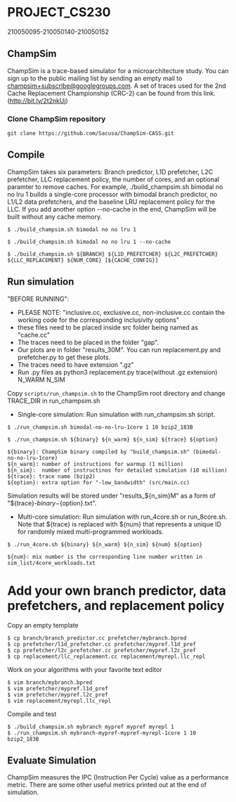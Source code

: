 # PROJECT_CS230
210050095-210050140-210050152
## ChampSim
ChampSim is a trace-based simulator for a microarchitecture study. You can sign up to the public mailing list by sending an empty mail to champsim+subscribe@googlegroups.com. A set of traces used for the 2nd Cache Replacement Championship (CRC-2) can be found from this link. (http://bit.ly/2t2nkUj)

### Clone ChampSim repository
```
git clone https://github.com/Sacusa/ChampSim-CASS.git
```

## Compile
ChampSim takes six parameters: Branch predictor, L1D prefetcher, L2C prefetcher, LLC replacement policy, the number of cores, and an optional paramter to remove caches. For example, ./build_champsim.sh bimodal no no lru 1 builds a single-core processor with bimodal branch predictor, no L1/L2 data prefetchers, and the baseline LRU replacement policy for the LLC. If you add another option --no-cache in the end, ChampSim will be built without any cache memory.
```
$ ./build_champsim.sh bimodal no no lru 1

$ ./build_champsim.sh bimodal no no lru 1 --no-cache

$ ./build_champsim.sh ${BRANCH} ${L1D_PREFETCHER} ${L2C_PREFETCHER} ${LLC_REPLACEMENT} ${NUM_CORE} [${CACHE_CONFIG}]
```

## Run simulation

"BEFORE RUNNING": 
- PLEASE NOTE: "inclusive.cc, exclusive.cc, non-inclusive.cc contain the working code for the corresponding inclusivity options"
 - these files need to be placed inside src folder being named as "cache.cc"
 - The traces need to be placed in the folder "gap".
 - Our plots are in folder "results_30M". You can run replacement.py and prefetcher.py to get these plots.
 - The traces need to have extension ".gz"
 - Run .py files as python3 replacement.py trace(without .gz extension) N_WARM N_SIM  
 
Copy `scripts/run_champsim.sh` to the ChampSim root directory and change TRACE_DIR in run_champsim.sh

- Single-core simulation: Run simulation with run_champsim.sh script.

```
$ ./run_champsim.sh bimodal-no-no-lru-1core 1 10 bzip2_183B

$ ./run_champsim.sh ${binary} ${n_warm} ${n_sim} ${trace} ${option}

${binary}: ChampSim binary compiled by "build_champsim.sh" (bimodal-no-no-lru-1core)
${n_warm}: number of instructions for warmup (1 million)
${n_sim}:  number of instructinos for detailed simulation (10 million)
${trace}: trace name (bzip2)
${option}: extra option for "-low_bandwidth" (src/main.cc)
```
Simulation results will be stored under "results_${n_sim}M" as a form of "${trace}-${binary}-${option}.txt".

- Multi-core simulation: Run simulation with run_4core.sh or run_8core.sh.
Note that ${trace} is replaced with ${num} that represents a unique ID for randomly mixed multi-programmed workloads.

```
$ ./run_4core.sh ${binary} ${n_warm} ${n_sim} ${num} ${option}

${num}: mix number is the corresponding line number written in sim_list/4core_workloads.txt
```

# Add your own branch predictor, data prefetchers, and replacement policy
Copy an empty template
```
$ cp branch/branch_predictor.cc prefetcher/mybranch.bpred
$ cp prefetcher/l1d_prefetcher.cc prefetcher/mypref.l1d_pref
$ cp prefetcher/l2c_prefetcher.cc prefetcher/mypref.l2c_pref
$ cp replacement/llc_replacement.cc replacement/myrepl.llc_repl
```
Work on your algorithms with your favorite text editor
```
$ vim branch/mybranch.bpred
$ vim prefetcher/mypref.l1d_pref
$ vim prefetcher/mypref.l2c_pref
$ vim replacement/myrepl.llc_repl
```
Compile and test
```
$ ./build_champsim.sh mybranch mypref mypref myrepl 1
$ ./run_champsim.sh mybranch-mypref-mypref-myrepl-1core 1 10 bzip2_183B
```

## Evaluate Simulation
ChampSim measures the IPC (Instruction Per Cycle) value as a performance metric.
There are some other useful metrics printed out at the end of simulation.

